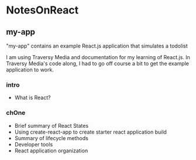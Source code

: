 # NotesOnReact
## my-app
"my-app" contains an example React.js application that simulates a todolist

I am using Traversy Media and documentation for my learning of React.js. In Traversy Media's code along, I had to go off course a bit to get the example application to work. 

### intro
- What is React?

### chOne
- Brief summary of React States
- Using create-react-app to create starter react application build
- Summary of lifecycle methods
- Developer tools
- React application organization